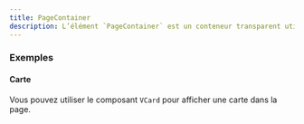 ```yaml
---
title: PageContainer
description: L’élément `PageContainer` est un conteneur transparent utilisé pour afficher une page.
---
```


<doc-tabs>

<doc-tab-item label="Utilisation">

<doc-usage name="page-container"></doc-usage>

### Exemples

#### Carte

Vous pouvez utiliser le composant `VCard` pour afficher une carte dans la page.

<doc-example file="page-container/card"></doc-example>

</doc-tab-item>

<doc-tab-item label="API">
<doc-api name="page-container"></doc-api>
</doc-tab-item>

</doc-tabs>

<doc-sticky-button icon="view-dashboard" title="Vue d'ensemble" target="../../demarrer/vue-ensemble"></doc-sticky-button>
